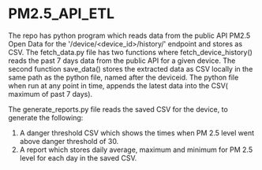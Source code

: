 # PM2.5_API_ETL

The repo has python program which reads data from the public API PM2.5 Open Data for the '/device/<device_id>/history/' endpoint and stores as CSV. The fetch_data.py file has two functions where fetch_device_history() reads the past 7 days data from the public API for a given device. The second function save_data() stores the extracted data as CSV locally in the same path as the python file, named after the deviceid. The python file when run at any point in time, appends the latest data into the CSV( maximum of past 7 days).

The generate_reports.py file reads the saved CSV for the device, to generate the following:
1. A danger threshold CSV which shows the times when PM 2.5 level went above danger threshold of 30.
2. A report which stores daily average, maximum and minimum for PM 2.5 level for each day in the saved CSV.